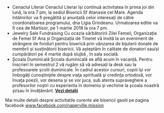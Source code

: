 * <label>Cenaclul Literar</label>  Cenaclul Literar își continuă activitatea în prima joi din lună, la ora 7 pm, la sediul Bisericii Sf Atanasie cel Mare. Agenda întâlnirilor va fi pregătită și anunțată celor interesați de către coordonatoarea programului, dna Ligia Grindeanu. Urmatoarea editie va fi cea de Martisor, pe 1 martie 2018 la ora 7 pm.
* <label>Jewelry Sale Fundraising</label>  Cu ocazia sărbătoririi Zilei Femeii, Organizația de Femei Sf Ana și Organizația de Tineret vă invită la un eveniment de strângere de fonduri pentru biserică prin vânzarea de bijuterii donate de membrii și susținătorii bisericii. Vă așteptăm în calitate de donatori sau/și cumpărători pe 4 martie după slujbă , în sala socială.
* <label>Școala Duminicală</label>  Școala duminicală se află acum în vacanță. Pentru înscrieri în semestrul 2 vă rugăm să vă adresați la desk sau la profesoarele școlii duminicale. În cadrul acestor cursuri, copiii îşi vor îmbogăţi cunoştinţele despre viaţa spirituală şi credinţa ortodoxă, vor învața poezii, vor desena și se vor juca, sub atenta supraveghere a profesorilor noștri cu experienta în domeniu și vechime la școala noastră și/sau în învățământ. <a href="{{ site.baseurl }}/ro/scoala-duminicala.html"><strong>Vezi&nbsp;detalii</strong></a>

Mai multe detalii despre activitatile curente ale bisericii gasiti pe pagina facebook www.facebook.com/naperville.mission